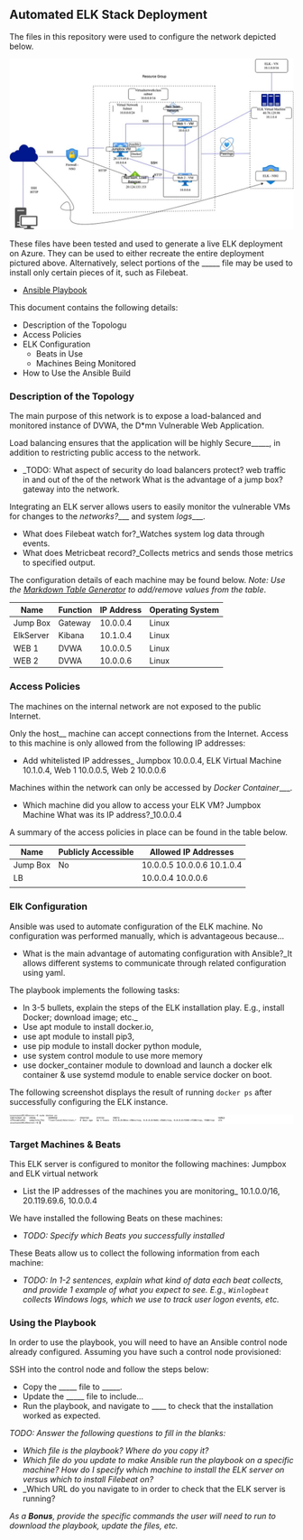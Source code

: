 ## Automated ELK Stack Deployment

The files in this repository were used to configure the network depicted below.

![ELK Diagram](https://github.com/IkramOsman/Project-1-/blob/main/Diagrams/Elk%20Diagram.jpg)

These files have been tested and used to generate a live ELK deployment on Azure. They can be used to either recreate the entire deployment pictured above. Alternatively, select portions of the _____ file may be used to install only certain pieces of it, such as Filebeat.

  - [Ansible Playbook](https://github.com/IkramOsman/Project-1-/tree/main/Ansible)

This document contains the following details:
- Description of the Topologu
- Access Policies
- ELK Configuration
  - Beats in Use
  - Machines Being Monitored
- How to Use the Ansible Build


### Description of the Topology

The main purpose of this network is to expose a load-balanced and monitored instance of DVWA, the D*mn Vulnerable Web Application.

Load balancing ensures that the application will be highly Secure_____, in addition to restricting public access to the network.
- _TODO: What aspect of security do load balancers protect? web traffic in and out of the of the network What is the advantage of a jump box? gateway into the network.

Integrating an ELK server allows users to easily monitor the vulnerable VMs for changes to the _networks?____ and system _logs____.
- What does Filebeat watch for?_Watches system log data through events. 
- What does Metricbeat record?_Collects metrics and sends those metrics to specified output.

The configuration details of each machine may be found below.
_Note: Use the [Markdown Table Generator](http://www.tablesgenerator.com/markdown_tables) to add/remove values from the table_.

| Name     | Function | IP Address | Operating System |
|----------|----------|------------|------------------|
| Jump Box | Gateway  |10.0.0.4    | Linux            |
| ElkServer|  Kibana  |10.1.0.4    | Linux            |
| WEB 1    |  DVWA    |10.0.0.5    | Linux            |
| WEB 2    |  DVWA    |10.0.0.6    | Linux            |

### Access Policies

The machines on the internal network are not exposed to the public Internet. 

Only the host__ machine can accept connections from the Internet. Access to this machine is only allowed from the following IP addresses:
- Add whitelisted IP addresses_ Jumpbox 10.0.0.4, ELK Virtual Machine 10.1.0.4, Web 1 10.0.0.5, Web 2 10.0.0.6

Machines within the network can only be accessed by _Docker Container____.
- Which machine did you allow to access your ELK VM? Jumpbox Machine What was its IP address?_10.0.0.4

A summary of the access policies in place can be found in the table below.

| Name     | Publicly Accessible | Allowed IP Addresses           |
|----------|---------------------|----------------------          |
|Jump Box  |     No              | 10.0.0.5 10.0.0.6  10.1.0.4    |
|LB        |                     | 10.0.0.4  10.0.0.6             |
|          |                     |                                |

### Elk Configuration

Ansible was used to automate configuration of the ELK machine. No configuration was performed manually, which is advantageous because...
- What is the main advantage of automating configuration with Ansible?_It allows different systems to communicate through related configuration using yaml. 

The playbook implements the following tasks:
- In 3-5 bullets, explain the steps of the ELK installation play. E.g., install Docker; download image; etc._
- Use apt module to install docker.io, 
- use apt module to install pip3, 
- use pip module to install docker python module, 
- use system control module to use more memory
- use docker_container module to download and launch a docker elk container & use systemd module to enable service docker on boot. 


The following screenshot displays the result of running `docker ps` after successfully configuring the ELK instance.

![Docker PS output-Screenshot](https://raw.githubusercontent.com/IkramOsman/Project-1-/main/Docker%20PS%20Output%20.png)

### Target Machines & Beats
This ELK server is configured to monitor the following machines: Jumpbox and ELK virtual network
- List the IP addresses of the machines you are monitoring_ 10.1.0.0/16, 20.119.69.6, 10.0.0.4

We have installed the following Beats on these machines:
- _TODO: Specify which Beats you successfully installed_

These Beats allow us to collect the following information from each machine:
- _TODO: In 1-2 sentences, explain what kind of data each beat collects, and provide 1 example of what you expect to see. E.g., `Winlogbeat` collects Windows logs, which we use to track user logon events, etc._

### Using the Playbook
In order to use the playbook, you will need to have an Ansible control node already configured. Assuming you have such a control node provisioned: 

SSH into the control node and follow the steps below:
- Copy the _____ file to _____.
- Update the _____ file to include...
- Run the playbook, and navigate to ____ to check that the installation worked as expected.

_TODO: Answer the following questions to fill in the blanks:_
- _Which file is the playbook? Where do you copy it?_
- _Which file do you update to make Ansible run the playbook on a specific machine? How do I specify which machine to install the ELK server on versus which to install Filebeat on?_
- _Which URL do you navigate to in order to check that the ELK server is running?

_As a **Bonus**, provide the specific commands the user will need to run to download the playbook, update the files, etc._